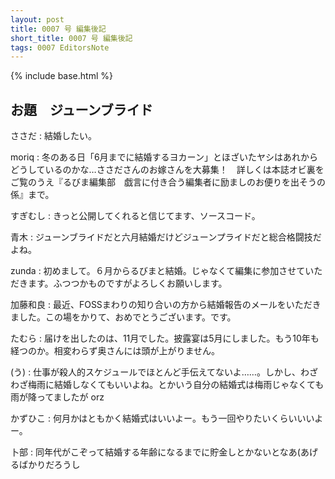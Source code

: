 ```yaml
---
layout: post
title: 0007 号 編集後記
short_title: 0007 号 編集後記
tags: 0007 EditorsNote
---
```

{% include base.html %}


## お題　ジューンブライド

ささだ
:  結婚したい。

moriq
:  冬のある日「6月までに結婚するヨカーン」とほざいたヤシはあれからどうしているのかな…ささださんのお嫁さんを大募集！　詳しくは本誌オビ裏をご覧のうえ『るびま編集部　戯言に付き合う編集者に励ましのお便りを出そうの係』まで。

すぎむし
:  きっと公開してくれると信じてます、ソースコード。

青木
: ジューンブライドだと六月結婚だけどジューンプライドだと総合格闘技だよね。

zunda
:  初めまして。６月からるびまと結婚。じゃなくて編集に参加させていただきます。ふつつかものですがよろしくお願いします。

加藤和良
: 最近、FOSSまわりの知り合いの方から結婚報告のメールをいただきました。この場をかりて、おめでとうございます。です。

たむら
:  届けを出したのは、11月でした。披露宴は5月にしました。もう10年も経つのか。相変わらず奥さんには頭が上がりません。

(う)
: 仕事が殺人的スケジュールでほとんど手伝えてないよ……。しかし、わざわざ梅雨に結婚しなくてもいいよね。とかいう自分の結婚式は梅雨じゃなくても雨が降ってましたが orz

かずひこ
: 何月かはともかく結婚式はいいよー。もう一回やりたいくらいいいよー。

卜部
: 同年代がこぞって結婚する年齢になるまでに貯金しとかないとなあ(あげるばかりだろうし


